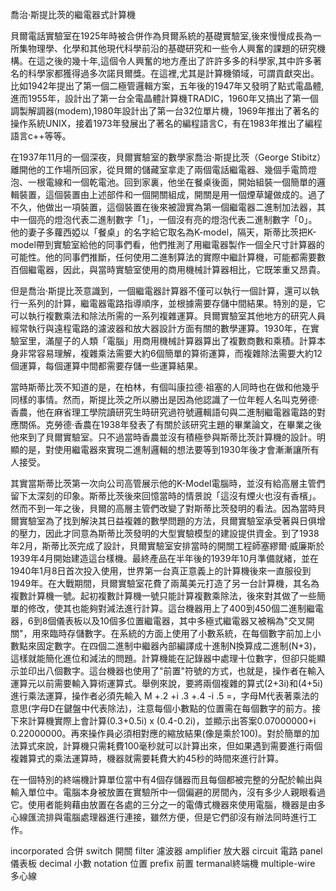 喬治·斯提比茨的繼電器式計算機 

貝爾電話實驗室在1925年時被合併作為貝爾系統的基礎實驗室,後來慢慢成長為一所集物理學、化學和其他現代科學前沿的基礎研究和一些令人興奮的課題的研究機構。在這之後的幾十年,這個令人興奮的地方產出了許許多多的科學家,其中許多著名的科學家都獲得過多次諾貝爾獎。在這裡,尤其是計算機領域，可謂貢獻突出。比如1942年提出了第一個二極管邏輯方案，五年後的1947年又發明了點式電晶體,進而1955年，設計出了第一台全電晶體計算機TRADIC，1960年又搞出了第一個調製解調器(modem),1980年設計出了第一台32位單片機，1969年推出了著名的操作系統UNIX，接着1973年發展出了著名的編程語言C，有在1983年推出了編程語言c++等等。

在1937年11月的一個深夜，貝爾實驗室的數學家喬治·斯提比茨（George Stibitz）離開他的工作場所回家，從貝爾的儲藏室拿走了兩個電話繼電器、幾個手電筒燈泡、一根電線和一個乾電池。回到家裏，他坐在餐桌後面，開始組裝一個簡單的邏輯裝置，這個裝置由上述部件和一個開關組成，開關是用一個煙草罐做成的。過了不久，他做出一項裝置，這個裝置在後來被證實為第一個繼電器二進制加法器，其中一個亮的燈泡代表二進制數字「1」，一個沒有亮的燈泡代表二進制數字「0」。他的妻子多蘿西婭以「餐桌」的名字給它取名為K-model，隔天，斯蒂比茨把K-model帶到實驗室給他的同事們看，他們推測了用繼電器製作一個全尺寸計算器的可能性。他的同事們推斷，任何使用二進制算法的實際中繼計算機，可能都需要數百個繼電器，因此，與當時實驗室使用的商用機械計算器相比，它既笨重又昂貴。

但是喬治·斯提比茨意識到，一個繼電器計算器不僅可以執行一個計算，還可以執行一系列的計算，繼電器電路指導順序，並根據需要存儲中間結果。特別的是，它可以執行複數乘法和除法所需的一系列複雜運算。貝爾實驗室其他地方的研究人員經常執行與遠程電路的濾波器和放大器設計方面有關的數學運算。1930年，在實驗室里，滿屋子的人類「電腦」用商用機械計算器算出了複數商數和乘積。計算本身非常容易理解，複雜乘法需要大約6個簡單的算術運算，而複雜除法需要大約12個運算，每個運算中間都需要存儲一些運算結果。

當時斯蒂比茨不知道的是，在柏林，有個叫康拉德·祖塞的人同時也在做和他幾乎同樣的事情。然而，斯提比茨之所以勝出是因為他認識了一位年輕人名叫克勞德·香農，他在麻省理工學院讀研究生時研究過符號邏輯語句與二進制繼電器電路的對應關係。克勞德·香農在1938年發表了有關於該研究主題的畢業論文，在畢業之後他來到了貝爾實驗室。只不過當時香農並沒有積極參與斯蒂比茨計算機的設計。明顯的是，對使用繼電器來實現二進制邏輯的想法要等到1930年後才會漸漸讓所有人接受。

其實當斯蒂比茨第一次向公司高管展示他的K-Model電腦時，並沒有給高層主管們留下太深刻的印象。斯蒂比茨後來回憶當時的情景說「這沒有煙火也沒有香檳」。然而不到一年之後，貝爾的高層主管們改變了對斯蒂比茨發明的看法。因為當時貝爾實驗室為了找到解決其日益複雜的數學問題的方法，貝爾實驗室承受著與日俱增的壓力，因此才同意為斯蒂比茨發明的大型實驗模型的建設提供資金。到了1938年2月，斯蒂比茨完成了設計，貝爾實驗室安排當時的開關工程師塞繆爾·威廉斯於1939年4月開始建造這台樣機。最終產品在半年後的1939年10月準備就緒，並在1940年1月8日首次投入使用，世界第一台真正意義上的計算機後來一直服役到1949年。在大戰期間，貝爾實驗室花費了兩萬美元打造了另一台計算機，其名為複數計算機一號。起初複數計算機一號只能計算複數乘除法，後來對其做了一些簡單的修改，使其也能夠對減法進行計算。這台機器用上了400到450個二進制繼電器，6到8個儀表板以及10個多位置繼電器，其中多極式繼電器又被稱為"交叉開關"，用來臨時存儲數字。在系統的方面上使用了小數系統，在每個數字前加上小數點來固定數字。在四個二進制中繼器內部編譯成十進制N換算成二進制(N+3)，這樣就能簡化進位和減法的問題。計算機能在記錄器中處理十位數字，但卻只能顯示並印出八個數字。這台機器也使用了"前置"符號的方式，也就是，操作者在輸入運算元以前需要輸入算術運算式。舉例來說，要將兩個複雜的算式(2+3i)和(4+5i)進行乘法運算，操作者必須先輸入 M +.2 +i .3 +.4 -i .5 =，字母M代表著乘法的意思(字母D在鍵盤中代表除法)，注意每個小數點的位置需在每個數字的前方。接下來計算機實際上會計算(0.3+0.5i) x (0.4-0.2i)，並顯示出答案0.07000000+i 0.22000000。再來操作員必須相對應的縮放結果(像是乘於100)。對於簡單的加法算式來說，計算機只需耗費100毫秒就可以計算出來，但如果遇到需要進行兩個複雜算式的乘法運算時，機器就需要耗費大約45秒的時間來進行計算。

在一個特別的終端機計算單位當中有4個存儲器而且每個都被完整的分配於輸出與輸入單位中。電腦本身被放置在實驗所中一個偏避的房間內，沒有多少人親眼看過它。使用者能夠藉由放置在各處的三分之一的電傳式機器來使用電腦，機器是由多心線匯流排與電腦處理器進行連接，雖然方便，但是它們卻沒有辦法同時進行工作。

incorporated 合併
switch 開關
filter 濾波器
amplifier 放大器
circuit 電路
panel 儀表板
decimal 小數
notation 位置
prefix 前置
termanal終端機
multiple-wire 多心線
